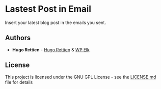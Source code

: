 # Lastest Post in Email

Insert your latest blog post in the emails you sent.

## Authors

* **Hugo Rettien** - [Hugo Rettien](https://www.hugorettien.com) & [WP Elk](https://www.wpelk.com)

## License

This project is licensed under the GNU GPL License - see the [LICENSE.md](LICENSE.md) file for details
